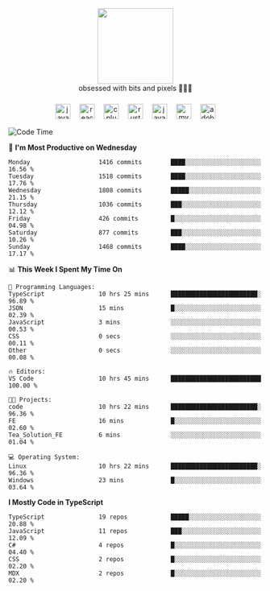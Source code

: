 


  <div align="center">
    
   <img src = "https://i.postimg.cc/W1R4TF4j/d6kpuve-c97567cf-518b-4b86-a271-5c89d88d22f7.gif"  width=150px height=150px />
 </div>

<div align="center">
  obsessed with bits and pixels 🧑‍💻🎨
</div>

  ###
<div align="center">
 <img src="https://cdn.jsdelivr.net/gh/devicons/devicon/icons/javascript/javascript-original.svg" height="30" alt="javascript logo"  />
  <img width="10" />
  <img src="https://cdn.jsdelivr.net/gh/devicons/devicon/icons/react/react-original.svg" height="30" alt="react logo"  />
  <img width="10" />
   <!--<img src="https://cdn.jsdelivr.net/gh/devicons/devicon/icons/nodejs/nodejs-original.svg" height="30" alt="nodejs logo"  />
  <img width="10" />
 <img src="https://cdn.jsdelivr.net/gh/devicons/devicon/icons/flutter/flutter-original.svg" height="30" alt="flutter logo"  />
 <img width="10" />-->
  <img src="https://cdn.jsdelivr.net/gh/devicons/devicon/icons/cplusplus/cplusplus-original.svg" height="30" alt="cpluplus logo"  />
  <img width="10" />
    <img src="https://cdn.jsdelivr.net/gh/devicons/devicon/icons/rust/rust-original.svg" height="30" alt="rust logo"  />
  <img width="10" />
  <img src="https://cdn.jsdelivr.net/gh/devicons/devicon/icons/java/java-original.svg" height="30" alt="java logo"  />
  <img width="10" />
  <img src="https://skillicons.dev/icons?i=mysql" height="30" alt="mysql logo"  />
  <img width="10" />
  <img src="https://skillicons.dev/icons?i=pr" height="30" alt="adobepremierepro logo"  />
</div>

<!--START_SECTION:waka-->
![Code Time](http://img.shields.io/badge/Code%20Time-2%2C398%20hrs%2038%20mins-blue)

📅 **I'm Most Productive on Wednesday** 

```text
Monday                   1416 commits        ████░░░░░░░░░░░░░░░░░░░░░   16.56 % 
Tuesday                  1518 commits        ████░░░░░░░░░░░░░░░░░░░░░   17.76 % 
Wednesday                1808 commits        █████░░░░░░░░░░░░░░░░░░░░   21.15 % 
Thursday                 1036 commits        ███░░░░░░░░░░░░░░░░░░░░░░   12.12 % 
Friday                   426 commits         █░░░░░░░░░░░░░░░░░░░░░░░░   04.98 % 
Saturday                 877 commits         ███░░░░░░░░░░░░░░░░░░░░░░   10.26 % 
Sunday                   1468 commits        ████░░░░░░░░░░░░░░░░░░░░░   17.17 % 
```


📊 **This Week I Spent My Time On** 

```text
💬 Programming Languages: 
TypeScript               10 hrs 25 mins      ████████████████████████░   96.89 % 
JSON                     15 mins             █░░░░░░░░░░░░░░░░░░░░░░░░   02.39 % 
JavaScript               3 mins              ░░░░░░░░░░░░░░░░░░░░░░░░░   00.53 % 
CSS                      0 secs              ░░░░░░░░░░░░░░░░░░░░░░░░░   00.11 % 
Other                    0 secs              ░░░░░░░░░░░░░░░░░░░░░░░░░   00.08 % 

🔥 Editors: 
VS Code                  10 hrs 45 mins      █████████████████████████   100.00 % 

🐱‍💻 Projects: 
code                     10 hrs 22 mins      ████████████████████████░   96.36 % 
FE                       16 mins             █░░░░░░░░░░░░░░░░░░░░░░░░   02.60 % 
Tea_Solution_FE          6 mins              ░░░░░░░░░░░░░░░░░░░░░░░░░   01.04 % 

💻 Operating System: 
Linux                    10 hrs 22 mins      ████████████████████████░   96.36 % 
Windows                  23 mins             █░░░░░░░░░░░░░░░░░░░░░░░░   03.64 % 
```

**I Mostly Code in TypeScript** 

```text
TypeScript               19 repos            █████░░░░░░░░░░░░░░░░░░░░   20.88 % 
JavaScript               11 repos            ███░░░░░░░░░░░░░░░░░░░░░░   12.09 % 
C#                       4 repos             █░░░░░░░░░░░░░░░░░░░░░░░░   04.40 % 
CSS                      2 repos             █░░░░░░░░░░░░░░░░░░░░░░░░   02.20 % 
MDX                      2 repos             █░░░░░░░░░░░░░░░░░░░░░░░░   02.20 % 
```




<!--END_SECTION:waka-->

